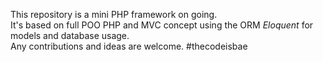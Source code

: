 This repository is a mini PHP framework on going.  
It's based on full POO PHP and MVC concept using 
the ORM *Eloquent* for models and database usage.  
Any contributions and ideas are welcome.
#thecodeisbae

